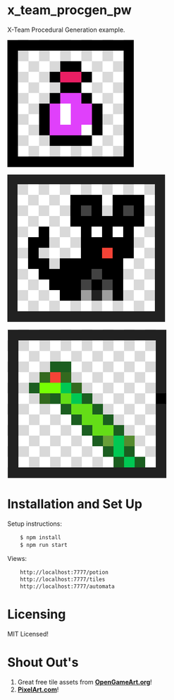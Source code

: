 # x_team_procgen_pw

X-Team Procedural Generation example.

![Potion](https://github.com/Thoughtscript/x_team_procgen_pw/blob/master/public/image/Potion2.png)

![Cat](https://github.com/Thoughtscript/x_team_procgen_pw/blob/master/public/image/Cat.png)

![Snake](https://github.com/Thoughtscript/x_team_procgen_pw/blob/master/public/image/Snake.png)

# Installation and Set Up

Setup instructions:
```bash
    $ npm install
    $ npm run start
```

Views:
```
    http://localhost:7777/potion
    http://localhost:7777/tiles
    http://localhost:7777/automata
```

# Licensing

MIT Licensed!

# Shout Out's

1. Great free tile assets from <a href="https://opengameart.org/content/seamless-2">**OpenGameArt.org**</a>!
2. <a href="https://www.pixilart.com/">**PixelArt.com**</a>!